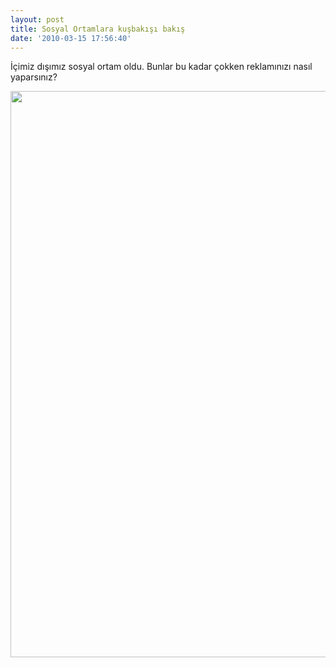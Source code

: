 ```yaml
---
layout: post
title: Sosyal Ortamlara kuşbakışı bakış
date: '2010-03-15 17:56:40'
---
```


İçimiz dışımız sosyal ortam oldu. Bunlar bu kadar çokken reklamınızı nasıl yaparsınız?
<p style="text-align: center;"><a href="http://devdala.files.wordpress.com/2010/03/cmo-social-landscape.jpg"><img class="aligncenter" title="cmos social marketing guide" src="http://devdala.files.wordpress.com/2010/03/cmo-social-landscape.jpg" alt="" width="527" height="906" /></a></p>